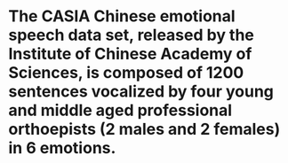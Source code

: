 # The CASIA Chinese emotional speech data set, released by the Institute of Chinese Academy of Sciences, is composed of 1200 sentences vocalized by four young and middle aged professional orthoepists (2 males and 2 females) in 6 emotions. 
